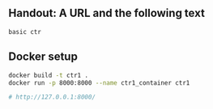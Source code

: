 
## Handout: A URL and the following text
```
basic ctr
```

## Docker setup
```bash
docker build -t ctr1 .
docker run -p 8000:8000 --name ctr1_container ctr1

# http://127.0.0.1:8000/
```